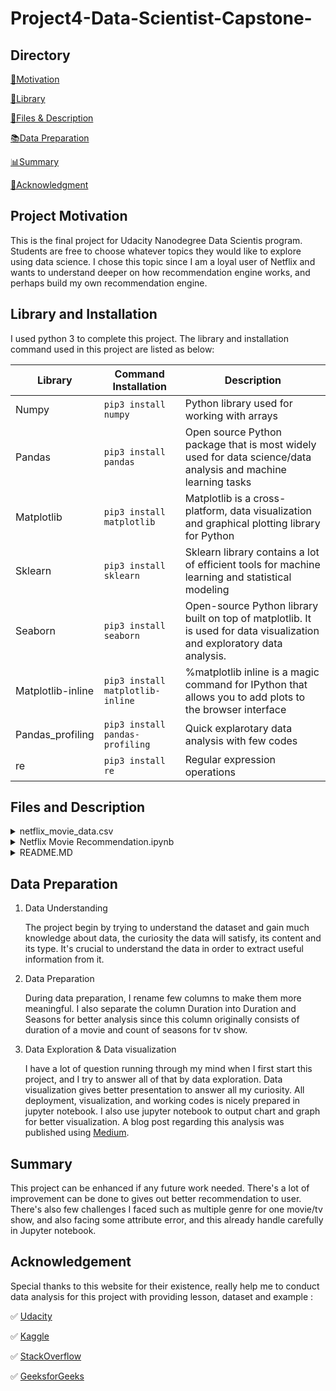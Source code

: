 # Project4-Data-Scientist-Capstone-

## Directory 
[💪Motivation](#project-motivation)

[💾Library](#library-and-installation)

[📂Files & Description](#files-and-description)

[📚Data Preparation](#data-preparation)

[📊Summary](#summary)

[🎈Acknowledgment](#acknowledgement)

## Project Motivation ##

This is the final project for Udacity Nanodegree Data Scientis program. Students are free to choose whatever topics they would like to explore using data science. I chose this topic since I am a loyal user of Netflix and wants to understand deeper on how recommendation engine works, and perhaps build my own recommendation engine. 


## Library and Installation ##

I used python 3 to complete this project. The library and installation command used in this project are listed as below: 

Library           | Command Installation             | Description
-------------     | -------------                    | -------------
Numpy             | `pip3 install numpy`             | Python library used for working with arrays
Pandas            | `pip3 install pandas`            | Open source Python package that is most widely used for data science/data analysis and machine learning tasks
Matplotlib        | `pip3 install matplotlib`        | Matplotlib is a cross-platform, data visualization and graphical plotting library for Python 
Sklearn           | `pip3 install sklearn`           | Sklearn library contains a lot of efficient tools for machine learning and statistical modeling 
Seaborn           | `pip3 install seaborn`           | Open-source Python library built on top of matplotlib. It is used for data visualization and exploratory data analysis.
Matplotlib-inline | `pip3 install matplotlib-inline` | %matplotlib inline is a magic command for IPython that allows you to add plots to the browser interface
Pandas_profiling  | `pip3 install pandas-profiling`  | Quick explarotary data analysis with few codes
re                | `pip3 install re`                | Regular expression operations

## Files and Description ##

<details>
           <summary>netflix_movie_data.csv</summary>
           <p>This is dataset used to gather information in order to seek answers for questions asked in project motivation. This dataset is downloaded from <a href="https://www.kaggle.com/shivamb/netflix-showst">here</a>.</p>
         </details>
         
<details>
           <summary>Netflix Movie Recommendation.ipynb</summary>
           <p>This is jupyter notebook that consists all of the working code.</p>
         </details>
         
 <details>
           <summary>README.MD</summary>
           <p>This is a readme file that is used to represent this project.</p>
         </details>

## Data Preparation ##

1. Data Understanding

   The project begin by trying to understand the dataset and gain much knowledge about data, the curiosity the data will satisfy, its content and its type. It's crucial to understand the data in order to extract useful information from it.
   
2. Data Preparation

   During data preparation, I rename few columns to make them more meaningful. I also separate the column Duration into Duration and Seasons for better analysis since this column originally consists of duration of a movie and count of seasons for tv show. 
   
3. Data Exploration & Data visualization

   I have a lot of question running through my mind when I first start this project, and I try to answer all of that by data exploration. Data visualization gives better presentation to answer all my curiosity. All deployment, visualization, and working codes is nicely prepared in jupyter notebook. I also use jupyter notebook to output chart and graph for better visualization. A blog post regarding    this analysis was published using [Medium](https://nurfaizahbtsahimi.medium.com/ready-for-some-netflix-recommendation-52393b6e42f8 "Medium").
   
   

## Summary ##

This project can be enhanced if any future work needed. There's a lot of improvement can be done to gives out better recommendation to user. There's also few challenges I faced such as multiple genre for one movie/tv show, and also facing some attribute error, and this already handle carefully in Jupyter notebook.


## Acknowledgement ##
Special thanks to this website for their existence, really help me to conduct data analysis for this project with providing lesson, dataset and example :  

✅ [Udacity](https://www.udacity.com/ "Udacity")

✅ [Kaggle](https://www.kaggle.com/ "Kaggle")

✅ [StackOverflow](https://www.stackoverflow.com/ "StackOverflow")

✅ [GeeksforGeeks](https://www.geeksforgeeks.org// "GeeksforGeeks")
